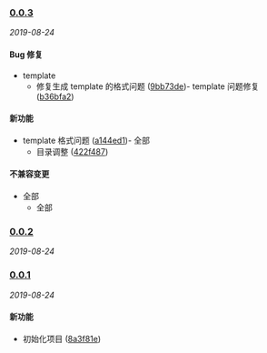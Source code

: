 ### [0.0.3](https://github.com/WenHaoHuang/changelog-sn/compare/v0.0.2...v0.0.3)

_2019-08-24_

#### Bug 修复

- template
  - 修复生成 template 的格式问题 ([9bb73de](https://github.com/WenHaoHuang/changelog-sn/commit/9bb73de))- template 问题修复 ([b36bfa2](https://github.com/WenHaoHuang/changelog-sn/commit/b36bfa2))

#### 新功能

- template 格式问题 ([a144ed1](https://github.com/WenHaoHuang/changelog-sn/commit/a144ed1))- 全部
  - 目录调整 ([422f487](https://github.com/WenHaoHuang/changelog-sn/commit/422f487))

#### 不兼容变更

- 全部
  - 全部

### [0.0.2](https://github.com/WenHaoHuang/changelog-sn/compare/v0.0.1...v0.0.2)

_2019-08-24_

### [0.0.1](https://github.com/WenHaoHuang/changelog-sn/compare/8a3f81e...v0.0.1)

_2019-08-24_

#### 新功能

- 初始化项目 ([8a3f81e](https://github.com/WenHaoHuang/changelog-sn/commit/8a3f81e))
